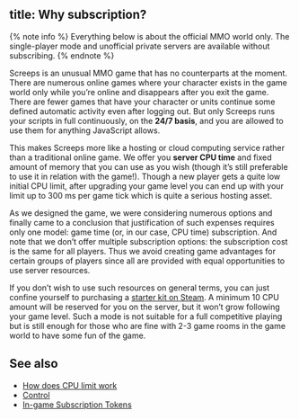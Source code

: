 title: Why subscription?
---

{% note info %}
Everything below is about the official MMO world only. The single-player mode and unofficial private servers are available without subscribing.
{% endnote %}

Screeps is an unusual MMO game that has no counterparts at the moment. There are numerous online games where your character exists in the game world only while you’re online and disappears after you exit the game. There are fewer games that have your character or units continue some defined automatic activity even after logging out. But only Screeps runs your scripts in full continuously, on the **24/7 basis**, and you are allowed to use them for anything JavaScript allows. 

This makes Screeps more like a hosting or cloud computing service rather than a traditional online game. We offer you **server CPU time** and fixed amount of memory that you can use as you wish (though it’s still preferable to use it in relation with the game!). Though a new player gets a quite low initial CPU limit, after upgrading your game level you can end up with your limit up to 300 ms per game tick which is quite a serious hosting asset. 

As we designed the game, we were considering numerous options and finally came to a conclusion that justification of such expenses requires only one model: game time (or, in our case, CPU time) subscription. And note that we don’t offer multiple subscription options: the subscription cost is the same for all players. Thus we avoid creating game advantages for certain groups of players since all are provided with equal opportunities to use server resources. 

If you don’t wish to use such resources on general terms, you can just confine yourself to purchasing a [starter kit on Steam](http://store.steampowered.com/app/464350). A minimum 10 CPU amount will be reserved for you on the server, but it won’t grow following your game level. Such a mode is not suitable for a full competitive playing but is still enough for those who are fine with 2-3 game rooms in the game world to have some fun of the game. 

## See also

*   [How does CPU limit work](/cpu-limit.html)
*   [Control](/control.html)
*   [In-game Subscription Tokens](/market.html#Subscription-Tokens)